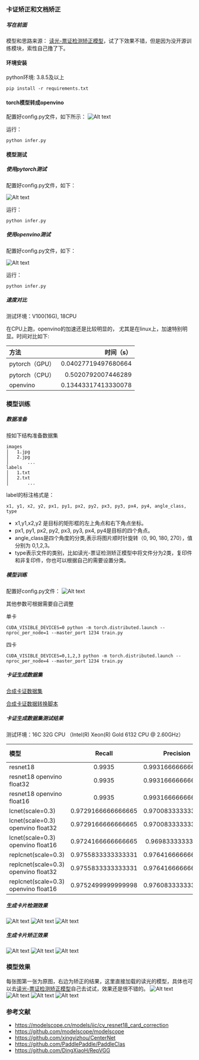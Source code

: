 ### 卡证矫正和文档矫正
##### 写在前面
模型和思路来源： [读光-票证检测矫正模型](https://modelscope.cn/models/iic/cv_resnet18_card_correction)，试了下效果不错，但是因为没开源训练模块，索性自己撸了下。

#### 环境安装

python环境: 3.8.5及以上

```
pip install -r requirements.txt
```

#### torch模型转成openvino

配置好config.py文件，如下所示：
![Alt text](./show/1724227742461.png)

运行：
```
python infer.py
```

#### 模型测试
##### 使用pytorch测试
配置好config.py文件，如下：

![Alt text](./show/1724227831503.png)

运行：
```
python infer.py
```

##### 使用openvino测试
配置好config.py文件，如下：

![Alt text](./show/1724227973734.png)


运行：
```
python infer.py
```

##### 速度对比
测试环境：V100(16G), 18CPU

在CPU上跑，openvino的加速还是比较明显的， 尤其是在linux上，加速特别明显。时间对比如下:

| 方法      |     时间（s）|   
| :-------- | --------:| 
| pytorch（GPU）|   0.04027719497680664 |
| pytorch（CPU）|   0.5020792007446289 |
| openvino|   0.13443317413330078 |
 

### 模型训练

##### 数据准备

按如下结构准备数据集
```
images
│   1.jpg
│   2.jpg   
│		...
labels
│   1.txt
│   2.txt
│		...
```

label的标注格式是：

```
x1, y1, x2, y2, px1, py1, px2, py2, px3, py3, px4, py4, angle_class, type
```
- x1,y1,x2,y2 是目标的矩形框的左上角点和右下角点坐标。
- px1, py1, px2, py2, px3, py3, px4, py4是目标的四个角点。
- angle_class是四个角度的分类,表示将图片顺时针旋转（0, 90, 180, 270），值分别为 0,1,2,3。
- type表示文件的类别，比如读光-票证检测矫正模型中将文件分为2类，复印件和非复印件，你也可以根据自己的需要设置分类。


##### 模型训练

配置好config.py文件：
![Alt text](./show/1724229778317.png)

其他参数可根据需要自己调整

单卡

```
CUDA_VISIBLE_DEVICES=0 python -m torch.distributed.launch --nproc_per_node=1 --master_port 1234 train.py
```

四卡

```
CUDA_VISIBLE_DEVICES=0,1,2,3 python -m torch.distributed.launch --nproc_per_node=4 --master_port 1234 train.py
```

##### 卡证生成数据集

[合成卡证数据集](https://modelscope.cn/datasets/shaoxuan/SyntheticCards)

[合成卡证数据转换脚本](./scripts/tranform_label.py)

##### 卡证生成数据集测试结果

测试环境：16C 32G CPU （Intel(R) Xeon(R) Gold 6132 CPU @ 2.60GHz）

| 模型      |     Recall |   Precision| CornerDistance| modelSize (M)| CPU latency (ms)|
| :-------- | :------:| :------: | :------: |:------: |:------: |
| resnet18 |   0.9935|  0.9931666666666666|24.09381134557724|40.9|583.6937427520752
| resnet18 openvino float32| 0.9935|  0.9931666666666666|24.09381134557724|40.8|125.51871538162232
| resnet18 openvino float16|   0.9935|  0.9931666666666666|24.109347816228865|20.4|111.98193883895874
| lcnet(scale=0.3)|   0.9729166666666665|  0.9700833333333331  |39.85471574521065|3.37|129.83580589294433
| lcnet(scale=0.3) openvino float32|   0.9729166666666665|  0.9700833333333331  |39.854713185071944|3.26|63.21316957473755
| lcnet(scale=0.3) openvino float16|   0.9724166666666665|  0.969833333333333|39.85092159843445|1.63|45.74410676956177
| replcnet(scale=0.3)|   0.9755833333333331|  0.9764166666666664|37.711453496456144|3.47|121.13970041275024|
| replcnet(scale=0.3) openvino float32|   0.9755833333333331|  0.9764166666666664|37.711442487716674|3.29|62.01917886734009
| replcnet(scale=0.3) openvino float16|   0.9752499999999998 |  0.9760833333333332|37.638311850070956|1.65|45.31275033950806

##### 生成卡片检测效果
![Alt text](./show/1726643141780.png)
![Alt text](./show/1726643183476.png)
![Alt text](./show/1726643206771.png)

##### 生成卡片矫正效果
![Alt text](./show/1726643312658.png)
![Alt text](./show/1726643286743.png)
![Alt text](./show/1726643219887.png)


### 模型效果
每张图第一张为原图，右边为矫正的结果，这里直接加载的读光的模型，具体也可以去[读光-票证检测矫正模型](https://modelscope.cn/models/iic/cv_resnet18_card_correction)自己去试试，效果还是很不错的。
![Alt text](./show/show1.jpg)
![Alt text](./show/show2.jpg)
![Alt text](./show/show3.jpg)
![Alt text](./show/show4.jpg)

### 参考文献
- https://modelscope.cn/models/iic/cv_resnet18_card_correction
- https://github.com/modelscope/modelscope
- https://github.com/xingyizhou/CenterNet
- https://github.com/PaddlePaddle/PaddleClas
- https://github.com/DingXiaoH/RepVGG